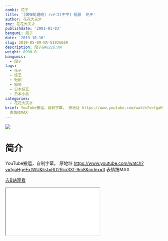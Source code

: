 ```yaml
---
combi: 花子
title: '[爆弾処理班] ハナコ[中字] 短剧  花子'
author: 花花大天才
zmz: 花花大天才
publishdate: '2001-01-03'
bangumi: 段子
date: '2019-10-10'
slug: 2019-05-09-NA-51925669
description: 段子&#8226;NA
weight: 8990.0
bangumis:
  - 段子
tags:
  - 花子
  - 综艺
  - 短剧
  - 搞笑
  - 日本综艺
  - 日本小品
categories:
  - 花花大天才
brief: YouTube搬运，自制字幕。 原地址 https://www.youtube.com/watch?v=fgaHgeExtWU&list=RD2Rcx3Xf-9m8&index=3
  表情技MAX
---
```

![](https://raw.githubusercontent.com/tcgriffith/owaraisite/master/static/tmpimg/9b1247a3aa80a6f4f39d684842a7f53db717e39b.jpg.480.jpg)
# 简介  
YouTube搬运，自制字幕。
原地址  https://www.youtube.com/watch?v=fgaHgeExtWU&list=RD2Rcx3Xf-9m8&index=3
表情技MAX  

[去B站观看](https://www.bilibili.com/video/av51925669/)
<div class ="resp-container"><iframe class="testiframe" src="//player.bilibili.com/player.html?aid=51925669"", scrolling="no", allowfullscreen="true" > </iframe></div> 
